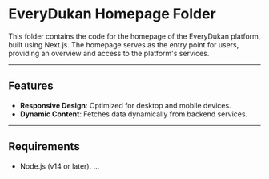 # EveryDukan Homepage Folder

This folder contains the code for the homepage of the EveryDukan platform, built using Next.js. The homepage serves as the entry point for users, providing an overview and access to the platform's services.

---

## Features

- **Responsive Design**: Optimized for desktop and mobile devices.
- **Dynamic Content**: Fetches data dynamically from backend services.
 
---

## Requirements

- Node.js (v14 or later).
...
